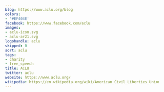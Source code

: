 ```yaml
---
blog: https://www.aclu.org/blog
colors:
- '#EF404E'
facebook: https://www.facebook.com/aclu
images:
- aclu-icon.svg
- aclu-ar21.svg
logohandle: aclu
skipped: 0
sort: aclu
tags:
- charity
- free_speech
title: ACLU
twitter: aclu
website: https://www.aclu.org/
wikipedia: https://en.wikipedia.org/wiki/American_Civil_Liberties_Union
---
```

